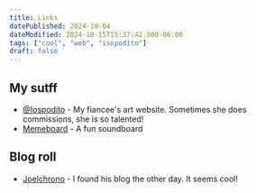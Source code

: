 ```yaml
---
title: Links
datePublished: 2024-10-04
dateModified: 2024-10-15T15:37:42.000-06:00
tags: ["cool", "web", "isopodito"]
draft: false
---
```




## My sutff

- [@Iospodito](https://isopodito.com) - My fiancee's art website. Sometimes she does commissions, she is so talented!
- [Memeboard](https://memeboard.yamifrankc.com) - A fun soundboard

## Blog roll

- [Joelchrono](https://joelchrono.xyz/) - I found his blog the other day. It seems cool!
